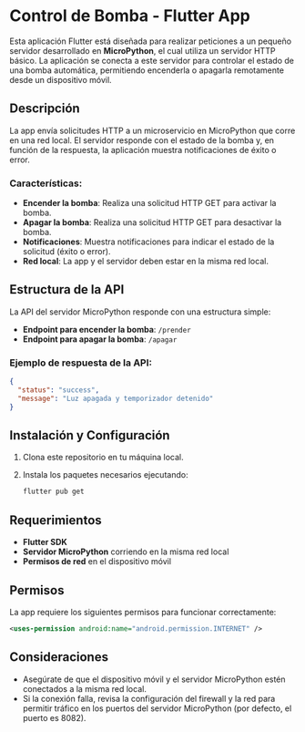 # Control de Bomba - Flutter App

Esta aplicación Flutter está diseñada para realizar peticiones a un pequeño servidor desarrollado en **MicroPython**, el cual utiliza un servidor HTTP básico. La aplicación se conecta a este servidor para controlar el estado de una bomba automática, permitiendo encenderla o apagarla remotamente desde un dispositivo móvil.

## Descripción

La app envía solicitudes HTTP a un microservicio en MicroPython que corre en una red local. El servidor responde con el estado de la bomba y, en función de la respuesta, la aplicación muestra notificaciones de éxito o error.

### Características:
- **Encender la bomba**: Realiza una solicitud HTTP GET para activar la bomba.
- **Apagar la bomba**: Realiza una solicitud HTTP GET para desactivar la bomba.
- **Notificaciones**: Muestra notificaciones para indicar el estado de la solicitud (éxito o error).
- **Red local**: La app y el servidor deben estar en la misma red local.

## Estructura de la API

La API del servidor MicroPython responde con una estructura simple:

- **Endpoint para encender la bomba**: `/prender`
- **Endpoint para apagar la bomba**: `/apagar`

### Ejemplo de respuesta de la API:

```json
{
  "status": "success",
  "message": "Luz apagada y temporizador detenido"
}
```

## Instalación y Configuración

1. Clona este repositorio en tu máquina local.

2. Instala los paquetes necesarios ejecutando:

   ```bash
   flutter pub get
   ```

## Requerimientos

- **Flutter SDK**
- **Servidor MicroPython** corriendo en la misma red local
- **Permisos de red** en el dispositivo móvil

## Permisos

La app requiere los siguientes permisos para funcionar correctamente:

```xml
<uses-permission android:name="android.permission.INTERNET" />
```

## Consideraciones

- Asegúrate de que el dispositivo móvil y el servidor MicroPython estén conectados a la misma red local.
- Si la conexión falla, revisa la configuración del firewall y la red para permitir tráfico en los puertos del servidor MicroPython (por defecto, el puerto es 8082).
